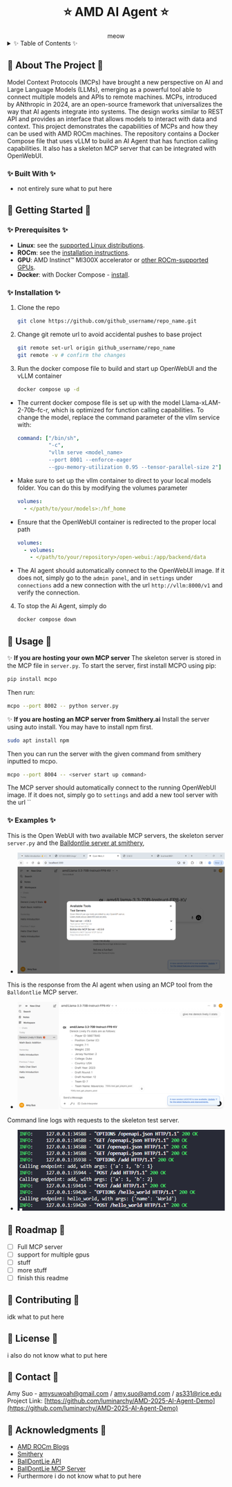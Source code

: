 <div align="center">

<h1> ⭐  AMD AI Agent ⭐ </h1>
meow
<div align="left">



<!-- TABLE OF CONTENTS -->

<details>
  <summary>✨ Table of Contents ✨ </summary>
  <ol>
    <li>
      <a href="#about-the-project">About The Project</a>
      <ul>
        <li><a href="#built-with">Built With</a></li>
      </ul>
    </li>
    <li>
      <a href="#getting-started">Getting Started</a>
      <ul>
        <li><a href="#prerequisites">Prerequisites</a></li>
        <li><a href="#installation">Installation</a></li>
      </ul>
    </li>
    <li><a href="#usage">Usage</a>
      <ul>
        <li><a href="#examples">Examples</a></li>
      </ul></li>
    <li><a href="#roadmap">Roadmap</a></li>
    <li><a href="#contributing">Contributing</a></li>
    <li><a href="#license">License</a></li>
    <li><a href="#contact">Contact</a></li>
    <li><a href="#acknowledgments">Acknowledgments</a></li>
  </ol>
</details>

<!-- ABOUT THE PROJECT -->

## 🌟 About The Project 🌟

Model Context Protocols (MCPs) have brought a new perspective on AI and Large Language Models (LLMs), emerging as a powerful tool able to connect multiple models and APIs to remote machines. MCPs, introduced by ANthropic in 2024, are an open-source framework that universalizes the way that AI agents integrate into systems. The design works similar to REST API and provides an interface that allows models to interact with data and context. This project demonstrates the capabilities of MCPs and how they can be used with AMD ROCm machines. The repository contains a Docker Compose file that uses vLLM to build an AI Agent that has function calling capabilities. It also has a skeleton MCP server that can be integrated with OpenWebUI.

### ✨ Built With ✨

* not entirely sure what to put here

<!-- GETTING STARTED -->

## 🌟 Getting Started 🌟

### ✨ Prerequisites ✨

* **Linux**: see the [supported Linux distributions](https://rocm.docs.amd.com/projects/install-on-linux/en/latest/reference/system-requirements.html#supported-operating-systems).
* **ROCm**: see the [installation instructions](https://rocm.docs.amd.com/projects/install-on-linux/en/latest/tutorial/quick-start.html).
* **GPU**: AMD Instinct™ MI300X accelerator or [other ROCm-supported GPUs](https://rocm.docs.amd.com/projects/install-on-linux/en/latest/reference/system-requirements.html).
* **Docker**: with Docker Compose - [install](https://docs.docker.com/engine/install/).

### ✨ Installation ✨

1. Clone the repo
   
   ```sh
   git clone https://github.com/github_username/repo_name.git
   ```
2. Change git remote url to avoid accidental pushes to base project
   
   ```sh
   git remote set-url origin github_username/repo_name
   git remote -v # confirm the changes
   ```
3. Run the docker compose file to build and start up OpenWebUI and the vLLM container
   
   ```sh
   docker compose up -d
   ```

* The current docker compose file is set up with the model Llama-xLAM-2-70b-fc-r, which is optimized for function calling capabilities. To change the model, replace the command parameter of the vllm service with:
  
  ```yaml
  command: ["/bin/sh", 
            "-c", 
            "vllm serve <model_name> 
            --port 8001 --enforce-eager 
            --gpu-memory-utilization 0.95 --tensor-parallel-size 2"]
  ```
* Make sure to set up the vllm container to direct to your local models folder. You can do this by modifying the volumes parameter
  
  ```yaml
  volumes:
    - </path/to/your/models>:/hf_home
  ```
* Ensure that the OpenWebUI container is redirected to the proper local path
  
  ```yaml
  volumes:
    - volumes:
      - </path/to/your/repository>/open-webui:/app/backend/data
  ```
* The AI agent should automatically connect to the OpenWebUI image. If it does not, simply go to the `admin panel`, and in `settings` under `connections` add a new connection with the url `http://vllm:8000/v1` and verify the connection.

4. To stop the Ai Agent, simply do
   
   ```sh
   docker compose down
   ```

## 🌟 Usage 🌟

✨ **If you are hosting your own MCP server**
The skeleton server is stored in the MCP file in `server.py`. To start the server, first install MCPO using pip:

```sh
pip install mcpo
```

Then run:

```sh
mcpo --port 8002 -- python server.py
```

✨ **If you are hosting an MCP server from Smithery.ai**
Install the server using auto install. You may have to install npm first.

```sh
sudo apt install npm
```

Then you can run the server with the given command from smithery inputted to mcpo.

```sh
mcpo --port 8004 -- <server start up command>
```

The MCP server should automatically connect to the running OpenWebUI image. If it does not, simply go to `settings` and add a new tool server with the url ``

### ✨ Examples ✨

This is the Open WebUI with two available MCP servers, the skeleton server `server.py` and the [Balldontlie server at smithery](https://smithery.ai/server/@mikechao/balldontlie-mcp "https://smithery.ai/server/@mikechao/balldontlie-mcp"),

* ![tools](assets/toolservers.png)

This is the response from the AI agent when using an MCP tool from the `Balldontlie` MCP server.

* ![mcp1](assets/mcp1.png)

Command line logs with requests to the skeleton test server.

* ![logs](assets/mcplogs.png)

<!-- ROADMAP -->

## 🌟 Roadmap 🌟

- [ ] Full MCP server
- [ ] support for multiple gpus
- [ ] stuff
- [ ] more stuff
- [ ] finish this readme

<!-- CONTRIBUTING -->

## 🌟 Contributing 🌟

idk what to put here

## 🌟 License 🌟

i also do not know what to put here

<!-- CONTACT -->

## 🌟 Contact 🌟

Amy Suo - amysuwoah@gmail.com / amy.suo@amd.com / as331@rice.edu
Project Link: [https://github.com/luminarchy/AMD-2025-AI-Agent-Demo](https://github.com/luminarchy/AMD-2025-AI-Agent-Demo)

<!-- ACKNOWLEDGMENTS -->

## 🌟 Acknowledgments 🌟

* [AMD ROCm Blogs](https://rocm.blogs.amd.com/)
* [Smithery](https://smithery.ai/)
* [BallDontLie API](https://www.balldontlie.io/)
* [BallDontLie MCP Server](https://github.com/mikechao/balldontlie-mcp)
* Furthermore i do not know what to put here

